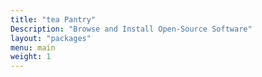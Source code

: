 ```yaml
---
title: "tea Pantry"
Description: "Browse and Install Open-Source Software"
layout: "packages"
menu: main
weight: 1
---
```


